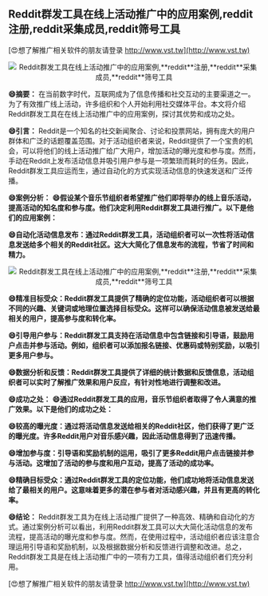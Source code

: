 ## **Reddit群发工具在线上活动推广中的应用案例,**reddit**注册,**reddit**采集成员,**reddit**筛号工具**

[😍想了解推广相关软件的朋友请登录 http://www.vst.tw](http://www.vst.tw)

 <center><img src="https://vst.tw/MP4/tuiguang/png/3.png" alt="Reddit群发工具在线上活动推广中的应用案例,**reddit**注册,**reddit**采集成员,**reddit**筛号工具"></center>

**😄摘要：**
在当前数字时代，互联网成为了信息传播和社交互动的主要渠道之一。为了有效推广线上活动，许多组织和个人开始利用社交媒体平台。本文将介绍Reddit群发工具在在线上活动推广中的应用案例，探讨其优势和成功之处。

**😄引言：**
Reddit是一个知名的社交新闻聚合、讨论和投票网站，拥有庞大的用户群体和广泛的话题覆盖范围。对于活动组织者来说，Reddit提供了一个宝贵的机会，可以将他们的线上活动推广给广大用户，增加活动的曝光度和参与度。然而，手动在Reddit上发布活动信息并吸引用户参与是一项繁琐而耗时的任务。因此，Reddit群发工具应运而生，通过自动化的方式实现活动信息的快速发送和广泛传播。

**😄案例分析：**
**😄假设某个音乐节组织者希望推广他们即将举办的线上音乐活动，提高活动的知名度和参与度。他们决定利用Reddit群发工具进行推广。以下是他们的应用案例：**

**😄自动化活动信息发布：通过Reddit群发工具，活动组织者可以一次性将活动信息发送给多个相关的Reddit社区。这大大简化了信息发布的流程，节省了时间和精力。**

 <center><img src="https://vst.tw/MP4/tuiguang/png/7.png" alt="Reddit群发工具在线上活动推广中的应用案例,**reddit**注册,**reddit**采集成员,**reddit**筛号工具"></center>

**😄精准目标受众：Reddit群发工具提供了精确的定位功能，活动组织者可以根据不同的兴趣、关键词或地理位置选择目标受众。这样可以确保活动信息被发送给最相关的用户，提高参与度和转化率。**

**😄引导用户参与：Reddit群发工具支持在活动信息中包含链接和引导语，鼓励用户点击并参与活动。例如，组织者可以添加报名链接、优惠码或特别奖励，以吸引更多用户参与。**

**😄数据分析和反馈：Reddit群发工具提供了详细的统计数据和反馈信息，活动组织者可以实时了解推广效果和用户反应，有针对性地进行调整和改进。**

**😄成功之处：**
**😄通过Reddit群发工具的应用，音乐节组织者取得了令人满意的推广效果。以下是他们的成功之处：**

**😄较高的曝光度：通过将活动信息发送给相关的Reddit社区，他们获得了更广泛的曝光度。许多Reddit用户对音乐感兴趣，因此活动信息得到了迅速传播。**

**😄增加参与度：引导语和奖励机制的运用，吸引了更多Reddit用户点击链接并参与活动。这增加了活动的参与度和用户互动，提高了活动的成功率。**

**😄精确目标受众：通过Reddit群发工具的定位功能，他们成功地将活动信息发送给了最相关的用户。这意味着更多的潜在参与者对活动感兴趣，并且有更高的转化率。**

**😄结论：**
Reddit群发工具为在线上活动推广提供了一种高效、精确和自动化的方式。通过案例分析可以看出，利用Reddit群发工具可以大大简化活动信息的发布流程，提高活动的曝光度和参与度。然而，在使用过程中，活动组织者应该注意合理运用引导语和奖励机制，以及根据数据分析和反馈进行调整和改进。总之，Reddit群发工具是在线上活动推广中的一项有力工具，值得活动组织者们充分利用。

[😍想了解推广相关软件的朋友请登录 http://www.vst.tw](http://www.vst.tw)



